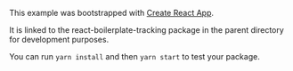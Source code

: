 This example was bootstrapped with [Create React App](https://github.com/facebook/create-react-app).

It is linked to the react-boilerplate-tracking package in the parent directory for development purposes.

You can run `yarn install` and then `yarn start` to test your package.
